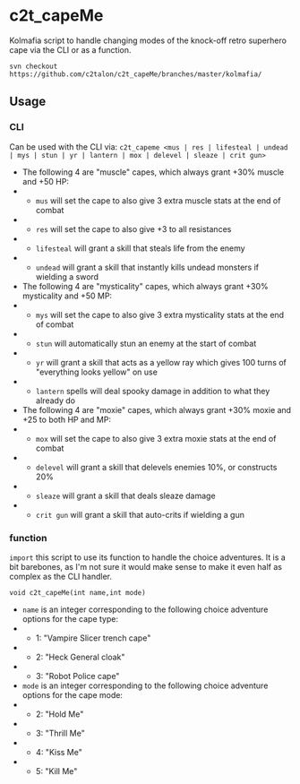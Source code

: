 # c2t_capeMe

Kolmafia script to handle changing modes of the knock-off retro superhero cape via the CLI or as a function.

`svn checkout https://github.com/c2talon/c2t_capeMe/branches/master/kolmafia/`

## Usage

### CLI

Can be used with the CLI via:
`c2t_capeme <mus | res | lifesteal | undead | mys | stun | yr | lantern | mox | delevel | sleaze | crit gun>`
* The following 4 are "muscle" capes, which always grant +30% muscle and +50 HP:
* * `mus` will set the cape to also give 3 extra muscle stats at the end of combat
* * `res` will set the cape to also give +3 to all resistances
* * `lifesteal` will grant a skill that steals life from the enemy
* * `undead` will grant a skill that instantly kills undead monsters if wielding a sword
* The following 4 are "mysticality" capes, which always grant +30% mysticality and +50 MP:
* * `mys` will set the cape to also give 3 extra mysticality stats at the end of combat
* * `stun` will automatically stun an enemy at the start of combat
* * `yr` will grant a skill that acts as a yellow ray which gives 100 turns of "everything looks yellow" on use
* * `lantern` spells will deal spooky damage in addition to what they already do
* The following 4 are "moxie" capes, which always grant +30% moxie and +25 to both HP and MP:
* * `mox` will set the cape to also give 3 extra moxie stats at the end of combat
* * `delevel` will grant a skill that delevels enemies 10%, or constructs 20%
* * `sleaze` will grant a skill that deals sleaze damage
* * `crit gun` will grant a skill that auto-crits if wielding a gun

### function

`import` this script to use its function to handle the choice adventures. It is a bit barebones, as I'm not sure it would make sense to make it even half as complex as the CLI handler.

`void c2t_capeMe(int name,int mode)`
* `name` is an integer corresponding to the following choice adventure options for the cape type:
* * 1: "Vampire Slicer trench cape"
* * 2: "Heck General cloak"
* * 3: "Robot Police cape"
* `mode` is an integer corresponding to the following choice adventure options for the cape mode:
* * 2: "Hold Me"
* * 3: "Thrill Me"
* * 4: "Kiss Me"
* * 5: "Kill Me"
